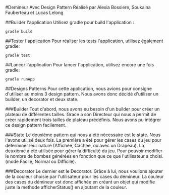 #Demineur Avec Design Pattern
Réalisé par Alexia Bossiere, Soukaina Fauberteau et Lucas Lelong

##Builder l'application
Utilisez gradle pour build l'application :
```shell
gradle build
```

##Tester l'application
Pour réaliser les tests l'application, utilisez également gradle:
```shell
gradle test
```

##Lancer l'application
Pour lancer l'application, utilisez encore une fois gradle:
```shell
gradle runApp
```

##Designs Patterns
Pour cette application, nous avions pour consigne d'utiliser au moins 3 design pattern.
Nous avons donc décidé d'utiliser un builder, un decorator et deux state.

###Builder
Tout d'abord, nous avons eu besoin d'un builder pour créer un plateau de différentes tailles.  Grace a son Directeur qui nous a permit de créer rapidement trois tailles de plateau prédéfinis. Nous avons pu intégrer ce design pattern facilement.

###State
Le deuxième pattern qui nous a été nécessaire est le state. Nous l'avons utilisé deux fois. La première a été pour gérer les cases du jeu pour determiner leur nature (Affichée, Cachée, ou avec un Drapeau). 
La deuxième a été utilisée pour gérer la difficulté du jeu. Pour pouvoir modifier le nombre de bombes générées en fonction que ce que l'utilisateur a choisi. (mode Facile, Normal ou Difficile).

###Decorator
Le dernier est le Decorator. Grâce à lui, nous voulions ajouter de la couleur choisie par l'utilisateur pour les cases du démineur. La couleur des cases du démineur est donc affichée en créant un objet qui modifie juste la methode afficherStatus() en ajoutant de la couleur.